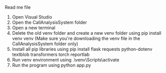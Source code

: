 Read me file

1. Open Visual Studio
2. Open the CallAnalysisSystem folder
3. Open a new terminal
4. Delete the old venv folder and create a new venv folder using 
pip install venv venv
(Make sure you're downloading the venv file in the CallAnalysisSystem folder only)
5. Install all pip libraries using
pip install flask requests python-dotenv textblob transformers torch reportlab
6. Run venv environment using
.\venv\Scripts\activate
7. Run the program using 
python app.py
